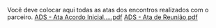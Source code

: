 Você deve colocar aqui todas as atas dos encontros realizados com o parceiro.
[ADS - Ata Acordo Inicial.....pdf](https://github.com/ICEI-PUC-Minas-PMV-ADS/pmv-ads-2023-2-e5-proj-empext-t1-pmv-ads-2023-2-e5-proj-la-frip-atelier/files/12570677/ADS.-.Ata.Acordo.Inicial.pdf)
[ADS - Ata de Reunião.pdf](https://github.com/ICEI-PUC-Minas-PMV-ADS/pmv-ads-2023-2-e5-proj-empext-t1-pmv-ads-2023-2-e5-proj-la-frip-atelier/files/12570676/ADS.-.Ata.de.Reuniao.pdf)
